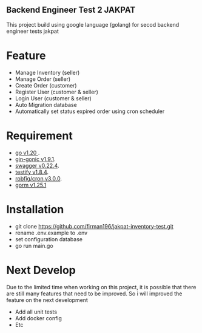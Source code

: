## Backend Engineer Test 2 JAKPAT 
This project build using google language (golang) for secod backend engineer tests jakpat

# Feature #
- Manage Inventory (seller)
- Manage Order (seller)
- Create Order (customer)
- Register User (customer & seller)
- Login User (customer & seller)
- Auto Migration database
- Automatically set status expired order using cron scheduler

# Requirement #

- [go v1.20 ](https://go.dev/doc/install).
- [gin-gonic v1.9.1](https://github.com/gin-gonic/gin).
- [swagger v0.22.4](https://github.com/swaggo/gin-swagger).
- [testify v1.8.4](https://github.com/stretchr/testify).
- [robfig/cron v3.0.0](https://github.com/robfig/cron).
- [gorm v1.25.1](https://gorm.io/)

# Installation #
- git clone https://github.com/firman196/jakpat-inventory-test.git
- rename .env.example to .env
- set configuration database
- go run main.go

# Next Develop #
Due to the limited time when working on this project, it is possible that there are still many features that need to be improved. So i will improved the feature on the next development

- Add all unit tests
- Add docker config
- Etc












